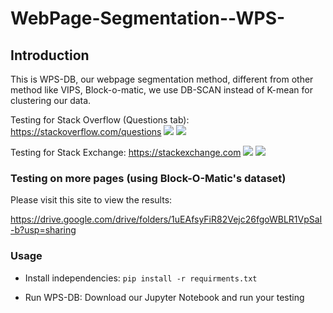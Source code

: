 # WebPage-Segmentation--WPS-

## Introduction
This is WPS-DB, our webpage segmentation method, different from other method like VIPS, Block-o-matic, we use DB-SCAN instead of K-mean for clustering our data.

Testing for Stack Overflow (Questions tab): https://stackoverflow.com/questions
![](https://github.com/lqtri/WebPage-Segmentation--WPS-/blob/dev-xmldiff/images/stackoverflow.png?raw=true)
![](https://github.com/lqtri/WebPage-Segmentation--WPS-/blob/dev-xmldiff/images/stackoverflow.com_compared.png?raw=true)

Testing for Stack Exchange: https://stackexchange.com
![](https://github.com/lqtri/WebPage-Segmentation--WPS-/blob/dev-xmldiff/images/stackexchange.com.png?raw=true)
![](https://github.com/lqtri/WebPage-Segmentation--WPS-/blob/dev-xmldiff/images/stackexchange.com_compared.png?raw=true)

### Testing on more pages (using Block-O-Matic's dataset)
Please visit this site to view the results:

https://drive.google.com/drive/folders/1uEAfsyFiR82Vejc26fgoWBLR1VpSaI-b?usp=sharing

### Usage
- Install independencies: 
`pip install -r requirments.txt`

- Run WPS-DB: Download our Jupyter Notebook and run your testing
